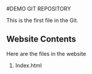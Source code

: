 
#DEMO GIT REPOSITORY

This is the first file in the Git.

## Website Contents

Here are the files in the website

 1. Index.html
